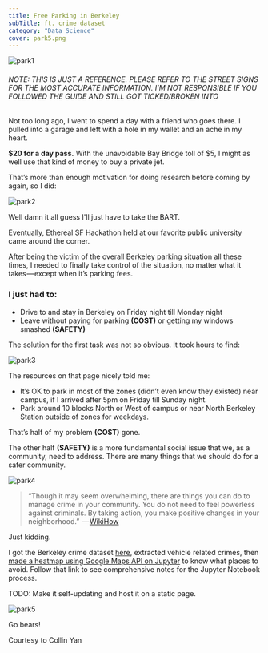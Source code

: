 ```yaml
---
title: Free Parking in Berkeley
subTitle: ft. crime dataset
category: "Data Science"
cover: park5.png
---
```


![park1](./park1.png)
###### NOTE: THIS IS JUST A REFERENCE. PLEASE REFER TO THE STREET SIGNS FOR THE MOST ACCURATE INFORMATION. I’M NOT RESPONSIBLE IF YOU FOLLOWED THE GUIDE AND STILL GOT TICKED/BROKEN INTO

Not too long ago, I went to spend a day with a friend who goes there. I pulled into a garage and left with a hole in my wallet and an ache in my heart.

**$20 for a day pass.** With the unavoidable Bay Bridge toll of $5, I might as well use that kind of money to buy a private jet.

That’s more than enough motivation for doing research before coming by again, so I did:

![park2](./park2.png)

Well damn it all guess I'll just have to take the BART.

Eventually, Ethereal SF Hackathon held at our favorite public university came around the corner.

After being the victim of the overall Berkeley parking situation all these times, I needed to finally take control of the situation, no matter what it takes — except when it’s parking fees.

### I just had to:

- Drive to and stay in Berkeley on Friday night till Monday night
- Leave without paying for parking **(COST)** or getting my windows smashed **(SAFETY)**

The solution for the first task was not so obvious. It took hours to find:

![park3](./park3.png)

The resources on that page nicely told me:

- It’s OK to park in most of the zones (didn’t even know they existed) near campus, if I arrived after 5pm on Friday till Sunday night.
- Park around 10 blocks North or West of campus or near North Berkeley Station outside of zones for weekdays.

That’s half of my problem **(COST)** gone.

The other half **(SAFETY)** is a more fundamental social issue that we, as a community, need to address. There are many things that we should do for a safer community.

![park4](./park4.png)

> “Though it may seem overwhelming, there are things you can do to manage crime in your community. You do not need to feel powerless against criminals. By taking action, you make positive changes in your neighborhood.”
>  — [WikiHow](https://www.wikihow.com/Reduce-Crime-in-Your-Neighborhood)

Just kidding.

I got the Berkeley crime dataset [here](https://data.cityofberkeley.info/Public-Safety/Berkeley-PD-Calls-for-Service/k2nh-s5h5), extracted vehicle related crimes, then [made a heatmap using Google Maps API on Jupyter](https://github.com/ayip001/jupyterdocs/blob/master/Berkeley%20parking.ipynb) to know what places to avoid. Follow that link to see comprehensive notes for the Jupyter Notebook process.

TODO: Make it self-updating and host it on a static page.

![park5](./park5.png)

Go bears!

Courtesy to Collin Yan
